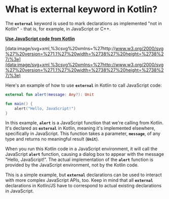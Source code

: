 # What is external keyword in Kotlin?

The **`external`** keyword is used to mark declarations as implemented "not in Kotlin" - that is, for example, in JavaScript or C++.

[**Use JavaScript code from Kotlin**](https://kotlinlang.org/docs/js-interop.html)

[data:image/svg+xml,%3csvg%20xmlns=%27http://www.w3.org/2000/svg%27%20version=%271.1%27%20width=%2738%27%20height=%2738%27/%3e](data:image/svg+xml,%3csvg%20xmlns=%27http://www.w3.org/2000/svg%27%20version=%271.1%27%20width=%2738%27%20height=%2738%27/%3e)

Here's an example of how to use **`external`** in Kotlin to call JavaScript code:

```kotlin
external fun alert(message: Any?): Unit

fun main() {
    alert("Hello, JavaScript!")
}

```

In this example, **`alert`** is a JavaScript function that we're calling from Kotlin. It's declared as **`external`** in Kotlin, meaning it's implemented elsewhere, specifically in JavaScript. This function takes a parameter, **`message`**, of any type and returns no meaningful result (**`Unit`**).

When you run this Kotlin code in a JavaScript environment, it will call the JavaScript **`alert`** function, causing a dialog box to appear with the message "Hello, JavaScript!". The actual implementation of the **`alert`** function is provided by the JavaScript environment, not by the Kotlin code.

This is a simple example, but **`external`** declarations can be used to interact with more complex JavaScript APIs, too. Keep in mind that all **`external`** declarations in Kotlin/JS have to correspond to actual existing declarations in JavaScript.